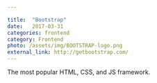 ```yaml
---

title:  "Bootstrap"
date:   2017-03-31
categories: frontend
category: Frontend
photo: /assets/img/BOOTSTRAP-logo.png
external_link: http://getbootstrap.com/
---
```

The most popular HTML, CSS, and JS framework.
